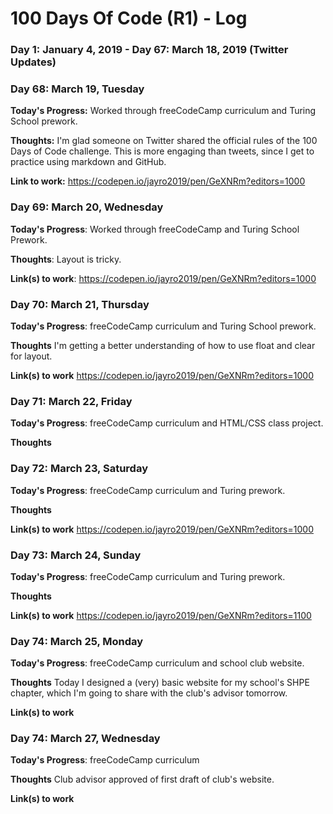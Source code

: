 # 100 Days Of Code (R1) - Log

### Day 1: January 4, 2019 - Day 67: March 18, 2019 (Twitter Updates)

### Day 68: March 19, Tuesday

**Today's Progress:** Worked through freeCodeCamp curriculum and Turing School prework.

**Thoughts:** I'm glad someone on Twitter shared the official rules of the 100 Days of Code challenge. This is more engaging than tweets, since I get to practice using markdown and GitHub.

**Link to work:**
https://codepen.io/jayro2019/pen/GeXNRm?editors=1000

### Day 69: March 20, Wednesday

**Today's Progress**: Worked through freeCodeCamp and Turing School Prework.

**Thoughts**: Layout is tricky.

**Link(s) to work**: 
https://codepen.io/jayro2019/pen/GeXNRm?editors=1000

### Day 70: March 21, Thursday

**Today's Progress**: freeCodeCamp curriculum and Turing School prework.

**Thoughts** I'm getting a better understanding of how to use float and clear for layout.

**Link(s) to work**
https://codepen.io/jayro2019/pen/GeXNRm?editors=1000

### Day 71: March 22, Friday

**Today's Progress**: freeCodeCamp curriculum and HTML/CSS class project.

**Thoughts** 

### Day 72: March 23, Saturday

**Today's Progress**: freeCodeCamp curriculum and Turing prework.

**Thoughts**

**Link(s) to work**
https://codepen.io/jayro2019/pen/GeXNRm?editors=1000

### Day 73: March 24, Sunday

**Today's Progress**: freeCodeCamp curriculum and Turing prework.

**Thoughts**

**Link(s) to work**
https://codepen.io/jayro2019/pen/GeXNRm?editors=1100

### Day 74: March 25, Monday

**Today's Progress**: freeCodeCamp curriculum and school club website.

**Thoughts** Today I designed a (very) basic website for my school's SHPE chapter, which I'm going to share with the club's advisor tomorrow.

**Link(s) to work**


### Day 74: March 27, Wednesday

**Today's Progress**: freeCodeCamp curriculum

**Thoughts** Club advisor approved of first draft of club's website. 

**Link(s) to work**


